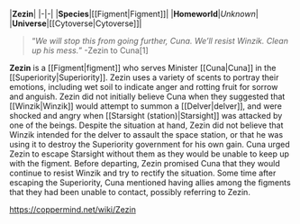 |**Zezin**|
|-|-|
|**Species**|[[Figment\|Figment]]|
|**Homeworld**|*Unknown*|
|**Universe**|[[Cytoverse\|Cytoverse]]|

>“*We will stop this from going further, Cuna. We’ll resist Winzik. Clean up his mess.*”
\-Zezin to Cuna[1]


**Zezin** is a [[Figment\|figment]] who serves Minister [[Cuna\|Cuna]] in the [[Superiority\|Superiority]].
Zezin uses a variety of scents to portray their emotions, including wet soil to indicate anger and rotting fruit for sorrow and anguish.
Zezin did not initially believe Cuna when they suggested that [[Winzik\|Winzik]] would attempt to summon a [[Delver\|delver]], and were shocked and angry when [[Starsight (station)\|Starsight]] was attacked by one of the beings. Despite the situation at hand, Zezin did not believe that Winzik intended for the delver to assault the space station, or that he was using it to destroy the Superiority government for his own gain. Cuna urged Zezin to escape Starsight without them as they would be unable to keep up with the figment. Before departing, Zezin promised Cuna that they would continue to resist Winzik and try to rectify the situation.
Some time after escaping the Superiority, Cuna mentioned having allies among the figments that they had been unable to contact, possibly referring to Zezin.



https://coppermind.net/wiki/Zezin